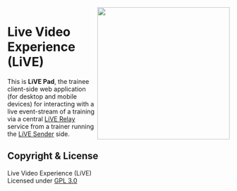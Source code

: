 
<img src="https://raw.githubusercontent.com/rse/live-receiver/master/app-res-logo-black.svg" width="300" align="right" alt=""/>

Live Video Experience (LiVE)
============================

This is **LiVE Pad**, the trainee client-side web application
(for desktop and mobile devices) for interacting with a live event-stream of a training
via a central [LiVE Relay](https://github.com/rse/live-relay) service from a
trainer running the [LiVE Sender](https://github.com/rse/live-sender) side.

Copyright & License
-------------------

Live Video Experience (LiVE)<br/>
Licensed under [GPL 3.0](https://spdx.org/licenses/GPL-3.0-only)


